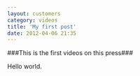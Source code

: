 ```yaml
---
layout: customers
category: videos
title: 'My first post'
date: 2012-04-06 21:35
---
```


###This is the first videos on this press###

Hello world.


